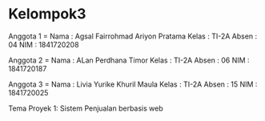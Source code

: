 # Kelompok3


Anggota 1 = Nama  : Agsal Fairrohmad Ariyon Pratama
            Kelas : TI-2A
            Absen : 04
            NIM   : 1841720208
           
Anggota 2 = Nama  : ALan Perdhana Timor
            Kelas : TI-2A
            Absen : 06
            NIM   : 1841720187
            
Anggota 3 = Nama  : Livia Yurike Khuril Maula
            Kelas : TI-2A
            Absen : 15
            NIM   : 1841720025
           
Tema Proyek 1: Sistem Penjualan berbasis web
